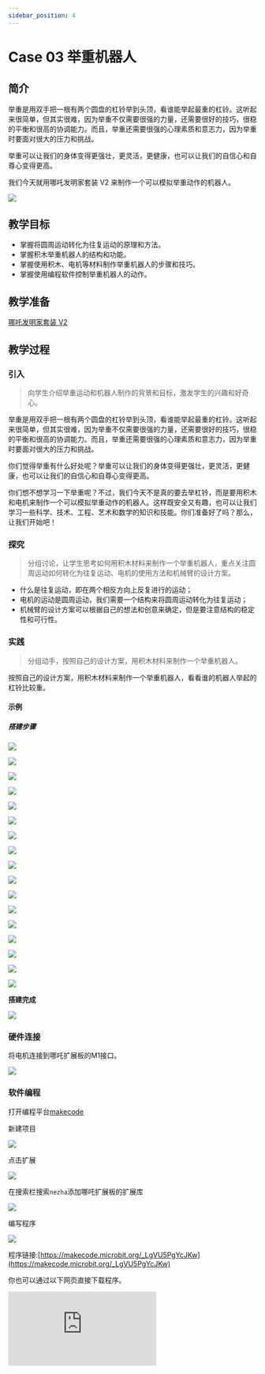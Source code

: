 ```yaml
---
sidebar_position: 4
---
```


# Case 03 举重机器人

## 简介

举重是用双手把一根有两个圆盘的杠铃举到头顶，看谁能举起最重的杠铃。这听起来很简单，但其实很难，因为举重不仅需要很强的力量，还需要很好的技巧，很稳的平衡和很高的协调能力。而且，举重还需要很强的心理素质和意志力，因为举重时要面对很大的压力和挑战。

举重可以让我们的身体变得更强壮，更灵活，更健康，也可以让我们的自信心和自尊心变得更高。

我们今天就用哪吒发明家套装 V2 来制作一个可以模拟举重动作的机器人。

![](./images/nezha-inventors-kit-v2-case-03-01.png)

## 教学目标

- 掌握将圆周运动转化为往复运动的原理和方法。
- 掌握积木举重机器人的结构和功能。
- 掌握使用积木、电机等材料制作举重机器人的步骤和技巧。
- 掌握使用编程软件控制举重机器人的动作。

## 教学准备

[哪吒发明家套装 V2](https://www.elecfreaks.com/nezha-inventor-s-kit-v2-for-micro-bit.html)


## 教学过程

### 引入

>向学生介绍举重运动和机器人制作的背景和目标，激发学生的兴趣和好奇心。

举重是用双手把一根有两个圆盘的杠铃举到头顶，看谁能举起最重的杠铃。这听起来很简单，但其实很难，因为举重不仅需要很强的力量，还需要很好的技巧，很稳的平衡和很高的协调能力。而且，举重还需要很强的心理素质和意志力，因为举重时要面对很大的压力和挑战。

你们觉得举重有什么好处呢？举重可以让我们的身体变得更强壮，更灵活，更健康，也可以让我们的自信心和自尊心变得更高。

你们想不想学习一下举重呢？不过，我们今天不是真的要去举杠铃，而是要用积木和电机来制作一个可以模拟举重动作的机器人。这样既安全又有趣，也可以让我们学习一些科学、技术、工程、艺术和数学的知识和技能。你们准备好了吗？那么，让我们开始吧！

### 探究

>分组讨论，让学生思考如何用积木材料来制作一个举重机器人，重点关注圆周运动如何转化为往复运动、电机的使用方法和机械臂的设计方案。

- 什么是往复运动，即在两个相反方向上反复进行的运动；
- 电机的运动是圆周运动，我们需要一个结构来将圆周运动转化为往复运动；
- 机械臂的设计方案可以根据自己的想法和创意来确定，但是要注意结构的稳定性和可行性。

### 实践

>分组动手，按照自己的设计方案，用积木材料来制作一个举重机器人。

按照自己的设计方案，用积木材料来制作一个举重机器人，看看谁的机器人举起的杠铃比较重。



#### 示例

##### 搭建步骤


![](./images/nezha-inventors-kit-v2-step-03-01.png)

![](./images/nezha-inventors-kit-v2-step-03-02.png)

![](./images/nezha-inventors-kit-v2-step-03-03.png)

![](./images/nezha-inventors-kit-v2-step-03-04.png)

![](./images/nezha-inventors-kit-v2-step-03-05.png)

![](./images/nezha-inventors-kit-v2-step-03-06.png)

![](./images/nezha-inventors-kit-v2-step-03-07.png)

![](./images/nezha-inventors-kit-v2-step-03-08.png)

![](./images/nezha-inventors-kit-v2-step-03-09.png)

![](./images/nezha-inventors-kit-v2-step-03-10.png)

![](./images/nezha-inventors-kit-v2-step-03-11.png)

![](./images/nezha-inventors-kit-v2-step-03-12.png)

![](./images/nezha-inventors-kit-v2-step-03-13.png)

![](./images/nezha-inventors-kit-v2-step-03-14.png)

![](./images/nezha-inventors-kit-v2-step-03-15.png)

![](./images/nezha-inventors-kit-v2-step-03-16.png)

![](./images/nezha-inventors-kit-v2-step-03-17.png)

**搭建完成**

![](./images/nezha-inventors-kit-v2-case-03-01.png)


### 硬件连接

将电机连接到哪吒扩展板的M1接口。

![](./images/nezha-inventors-kit-v2-case-07-02.png)

### 软件编程

打开编程平台[makecode](https://makecode.microbit.org/#)

新建项目

![](./images/nezha-inventors-kit-v2-case-19-03.png)

点击扩展

![](./images/nezha-inventors-kit-v2-case-19-04.png)



在搜索栏搜索`nezha`添加哪吒扩展板的扩展库

![](./images/nezha-inventors-kit-v2-case-19-06.png)

编写程序

![](./images/nezha-inventors-kit-v2-case-03-07.png)


程序链接:[https://makecode.microbit.org/_LgVU5PgYcJKw](https://makecode.microbit.org/_LgVU5PgYcJKw)

你也可以通过以下网页直接下载程序。

<div
    style={{
        position: 'relative',
        paddingBottom: '60%',
        overflow: 'hidden',
    }}
>
    <iframe
        src="https://makecode.microbit.org/_LgVU5PgYcJKw"
        frameborder="0"
        sandbox="allow-popups allow-forms allow-scripts allow-same-origin"
        style={{
            position: 'absolute',
            width: '100%',
            height: '100%',
        }}
    />
</div>


### 展示

>分组展示，让每组的机器人进行举重，并对比举起物体的重量，比较各组的成果和效果。

#### 示例案例效果

按下micro:bit上的A键，机器人开始举重，按下micro:bit上的B键，机器人停止举重。

![](./images/nezha-inventors-kit-v2-case-03.gif)

### 反思

>分组分享，让每组的学生分享自己的制作过程和心得，总结自己遇到的问题和解决办法，评价自己的优点和不足。
